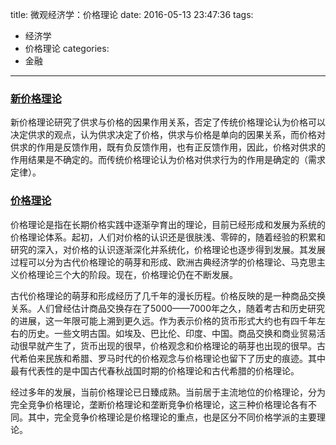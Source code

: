 title: 微观经济学：价格理论
date: 2016-05-13 23:47:36
tags:
- 经济学
- 价格理论
categories:
- 金融
---
### [新价格理论](http://wiki.mbalib.com/wiki/%E6%96%B0%E4%BB%B7%E6%A0%BC%E7%90%86%E8%AE%BA)
新价格理论研究了供求与价格的因果作用关系，否定了传统价格理论认为价格可以决定供求的观点，认为供求决定了价格，供求与价格是单向的因果关系，而价格对供求的作用是反馈作用，既有负反馈作用，也有正反馈作用，因此，价格对供求的作用结果是不确定的。而传统价格理论认为价格对供求行为的作用是确定的（需求定律）。

### [价格理论](http://wiki.mbalib.com/wiki/%E4%BB%B7%E6%A0%BC%E7%90%86%E8%AE%BA)
价格理论是指在长期价格实践中逐渐孕育出的理论，目前已经形成和发展为系统的价格理论体系。起初，人们对价格的认识还是很肤浅、零碎的，随着经验的积累和研究的深入，对价格的认识逐渐深化并系统化，价格理论也逐步得到发展。其发展过程可以分为古代价格理论的萌芽和形成、欧洲古典经济学的价格理论、马克思主义价格理论三个大的阶段。现在，价格理论仍在不断发展。

古代价格理论的萌芽和形成经历了几千年的漫长历程。价格反映的是一种商品交换关系。人们曾经估计商品交换存在了5000——7000年之久，随着考古和历史研究的进展，这一年限可能上溯到更久远。作为表示价格的货币形式大约也有四千年左右的历史。一些文明古国。如埃及、巴比伦、印度、中国。商品交换和商业贸易活动很早就产生了，货币出现的很早，价格观念和价格理论的萌芽也出现的很早。古代希伯来民族和希腊、罗马时代的价格观念与价格理论也留下了历史的痕迹。其中最有代表性的是中国古代春秋战国时期的价格理论和古代希腊的价格理论。

经过多年的发展，当前价格理论已日臻成熟。当前居于主流地位的价格理论，分为完全竞争价格理论，垄断价格理论和垄断竞争价格理论，这三种价格理论各有不同。其中，完全竞争价格理论是价格理论的重点，也是区分不同价格学派的主要理论。